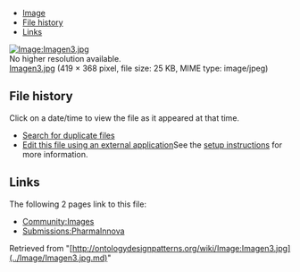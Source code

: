 * [Image](../Image/Imagen3.jpg.md#file)
* [File history](../Image/Imagen3.jpg.md#filehistory)
* [Links](../Image/Imagen3.jpg.md#filelinks)

[![Image:Imagen3.jpg](../../../images/b/b4/Imagen3.jpg)](../../../images/b/b4/Imagen3.jpg)  
No higher resolution available.  
[Imagen3.jpg](../../../images/b/b4/Imagen3.jpg)‎ (419 × 368 pixel, file size: 25 KB, MIME type: image/jpeg)

## File history

Click on a date/time to view the file as it appeared at that time.



  
* [Search for duplicate files](http://ontologydesignpatterns.org/wiki/Special:FileDuplicateSearch/Imagen3.jpg "Special:FileDuplicateSearch/Imagen3.jpg")
* [Edit this file using an external application](http://ontologydesignpatterns.org/wiki/index.php?title=Image:Imagen3.jpg&action=edit&externaledit=true&mode=file "Image:Imagen3.jpg")See the [setup instructions](http://www.mediawiki.org/wiki/Manual:External_editors "http://www.mediawiki.org/wiki/Manual:External_editors") for more information.

## Links



The following 2 pages link to this file:


* [Community:Images](../Community/Images.md "Community:Images")
* [Submissions:PharmaInnova](../Submissions/PharmaInnova.md "Submissions:PharmaInnova")


Retrieved from "[http://ontologydesignpatterns.org/wiki/Image:Imagen3.jpg](../Image/Imagen3.jpg.md)"